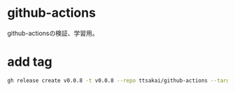 # github-actions
github-actionsの検証、学習用。

# add tag
```bash
gh release create v0.0.8 -t v0.0.8 --repo ttsakai/github-actions --target main
```
